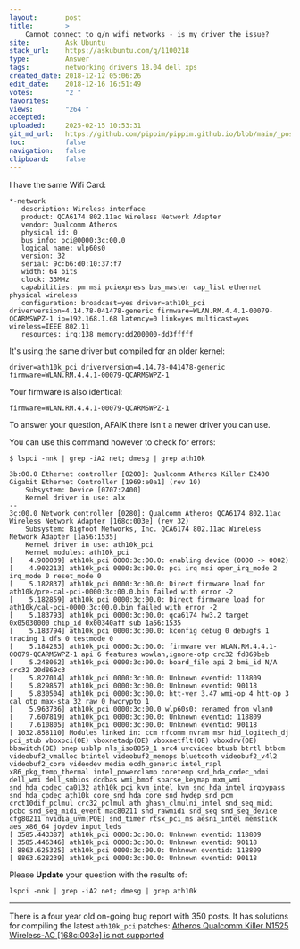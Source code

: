 ```yaml
---
layout:       post
title:        >
    Cannot connect to g/n wifi networks - is my driver the issue?
site:         Ask Ubuntu
stack_url:    https://askubuntu.com/q/1100218
type:         Answer
tags:         networking drivers 18.04 dell xps
created_date: 2018-12-12 05:06:26
edit_date:    2018-12-16 16:51:49
votes:        "2 "
favorites:    
views:        "264 "
accepted:     
uploaded:     2025-02-15 10:53:31
git_md_url:   https://github.com/pippim/pippim.github.io/blob/main/_posts/2018/2018-12-12-Cannot-connect-to-g_n-wifi-networks-is-my-driver-the-issue_.md
toc:          false
navigation:   false
clipboard:    false
---
```


I have the same Wifi Card:

``` 
*-network
   description: Wireless interface
   product: QCA6174 802.11ac Wireless Network Adapter
   vendor: Qualcomm Atheros
   physical id: 0
   bus info: pci@0000:3c:00.0
   logical name: wlp60s0
   version: 32
   serial: 9c:b6:d0:10:37:f7
   width: 64 bits
   clock: 33MHz
   capabilities: pm msi pciexpress bus_master cap_list ethernet physical wireless
   configuration: broadcast=yes driver=ath10k_pci driverversion=4.14.78-041478-generic firmware=WLAN.RM.4.4.1-00079-QCARMSWPZ-1 ip=192.168.1.68 latency=0 link=yes multicast=yes wireless=IEEE 802.11
   resources: irq:138 memory:dd200000-dd3fffff
```

It's using the same driver but compiled for an older kernel:

``` 
driver=ath10k_pci driverversion=4.14.78-041478-generic firmware=WLAN.RM.4.4.1-00079-QCARMSWPZ-1
```

Your firmware is also identical:

``` 
firmware=WLAN.RM.4.4.1-00079-QCARMSWPZ-1
```

To answer your question, AFAIK there isn't a newer driver you can use.

You can use this command however to check for errors:

``` 
$ lspci -nnk | grep -iA2 net; dmesg | grep ath10k

3b:00.0 Ethernet controller [0200]: Qualcomm Atheros Killer E2400 Gigabit Ethernet Controller [1969:e0a1] (rev 10)
	Subsystem: Device [0707:2400]
	Kernel driver in use: alx
--
3c:00.0 Network controller [0280]: Qualcomm Atheros QCA6174 802.11ac Wireless Network Adapter [168c:003e] (rev 32)
	Subsystem: Bigfoot Networks, Inc. QCA6174 802.11ac Wireless Network Adapter [1a56:1535]
	Kernel driver in use: ath10k_pci
	Kernel modules: ath10k_pci
[    4.900039] ath10k_pci 0000:3c:00.0: enabling device (0000 -> 0002)
[    4.902213] ath10k_pci 0000:3c:00.0: pci irq msi oper_irq_mode 2 irq_mode 0 reset_mode 0
[    5.182837] ath10k_pci 0000:3c:00.0: Direct firmware load for ath10k/pre-cal-pci-0000:3c:00.0.bin failed with error -2
[    5.182859] ath10k_pci 0000:3c:00.0: Direct firmware load for ath10k/cal-pci-0000:3c:00.0.bin failed with error -2
[    5.183793] ath10k_pci 0000:3c:00.0: qca6174 hw3.2 target 0x05030000 chip_id 0x00340aff sub 1a56:1535
[    5.183794] ath10k_pci 0000:3c:00.0: kconfig debug 0 debugfs 1 tracing 1 dfs 0 testmode 0
[    5.184283] ath10k_pci 0000:3c:00.0: firmware ver WLAN.RM.4.4.1-00079-QCARMSWPZ-1 api 6 features wowlan,ignore-otp crc32 fd869beb
[    5.248062] ath10k_pci 0000:3c:00.0: board_file api 2 bmi_id N/A crc32 20d869c3
[    5.827014] ath10k_pci 0000:3c:00.0: Unknown eventid: 118809
[    5.829857] ath10k_pci 0000:3c:00.0: Unknown eventid: 90118
[    5.830504] ath10k_pci 0000:3c:00.0: htt-ver 3.47 wmi-op 4 htt-op 3 cal otp max-sta 32 raw 0 hwcrypto 1
[    5.963736] ath10k_pci 0000:3c:00.0 wlp60s0: renamed from wlan0
[    7.607819] ath10k_pci 0000:3c:00.0: Unknown eventid: 118809
[    7.610805] ath10k_pci 0000:3c:00.0: Unknown eventid: 90118
[ 1032.858110] Modules linked in: ccm rfcomm nvram msr hid_logitech_dj pci_stub vboxpci(OE) vboxnetadp(OE) vboxnetflt(OE) vboxdrv(OE) bbswitch(OE) bnep usblp nls_iso8859_1 arc4 uvcvideo btusb btrtl btbcm videobuf2_vmalloc btintel videobuf2_memops bluetooth videobuf2_v4l2 videobuf2_core videodev media ecdh_generic intel_rapl x86_pkg_temp_thermal intel_powerclamp coretemp snd_hda_codec_hdmi dell_wmi dell_smbios dcdbas wmi_bmof sparse_keymap mxm_wmi snd_hda_codec_ca0132 ath10k_pci kvm_intel kvm snd_hda_intel irqbypass snd_hda_codec ath10k_core snd_hda_core snd_hwdep snd_pcm crct10dif_pclmul crc32_pclmul ath ghash_clmulni_intel snd_seq_midi pcbc snd_seq_midi_event mac80211 snd_rawmidi snd_seq snd_seq_device cfg80211 nvidia_uvm(POE) snd_timer rtsx_pci_ms aesni_intel memstick aes_x86_64 joydev input_leds
[ 3585.443387] ath10k_pci 0000:3c:00.0: Unknown eventid: 118809
[ 3585.446346] ath10k_pci 0000:3c:00.0: Unknown eventid: 90118
[ 8863.625325] ath10k_pci 0000:3c:00.0: Unknown eventid: 118809
[ 8863.628239] ath10k_pci 0000:3c:00.0: Unknown eventid: 90118
```

Please **Update** your question with the results of:

``` 
lspci -nnk | grep -iA2 net; dmesg | grep ath10k
```


----------

There is a four year old on-going bug report with 350 posts. It has solutions for compiling the latest `ath10k_pci` patches: [Atheros Qualcomm Killer N1525 Wireless-AC \[168c:003e\] is not supported][1]


  [1]: https://bugs.launchpad.net/ubuntu/+source/linux/+bug/1383184
